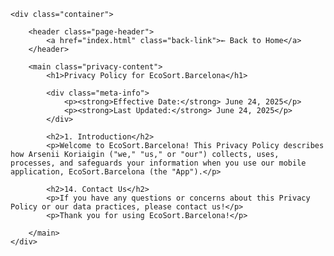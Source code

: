 <!DOCTYPE html>
<html lang="en">
<head>
    <meta charset="UTF-8">
    <meta name="viewport" content="width=device-width, initial-scale=1.0">
    <title>EcoSort.app | AI-powered recycling assistant</title>
    <link rel="stylesheet" href="styles.css">
    <link rel="preconnect" href="https://fonts.googleapis.com">
    <link rel="preconnect" href="https://fonts.gstatic.com" crossorigin>
    <link href="https://fonts.googleapis.com/css2?family=Manrope:wght@400;700;800&display=swap" rel="stylesheet">
</head>
<body>

    <div class="container">
        
        <header class="page-header">
            <a href="index.html" class="back-link">← Back to Home</a>
        </header>

        <main class="privacy-content">
            <h1>Privacy Policy for EcoSort.Barcelona</h1>

            <div class="meta-info">
                <p><strong>Effective Date:</strong> June 24, 2025</p>
                <p><strong>Last Updated:</strong> June 24, 2025</p>
            </div>

            <h2>1. Introduction</h2>
            <p>Welcome to EcoSort.Barcelona! This Privacy Policy describes how Arsenii Koriaigin ("we," "us," or "our") collects, uses, processes, and safeguards your information when you use our mobile application, EcoSort.Barcelona (the "App").</p>
            
            <h2>14. Contact Us</h2>
            <p>If you have any questions or concerns about this Privacy Policy or our data practices, please contact us!</p>
            <p>Thank you for using EcoSort.Barcelona!</p>

        </main>
    </div>

</body>
</html>